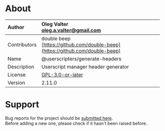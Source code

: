 
# About

| Author       | Oleg Valter<br>[oleg.a.valter@gmail.com](mailto:oleg.a.valter@gmail.com) |
| :----------- | :----------------------- |
| Contributors | double beep<br>[https://github.com/double-beep](https://github.com/double-beep) |
| Name | @userscripters/generate-headers |
| Description | Userscript manager header generator |
| License | [GPL-3.0-or-later](https://spdx.org/licenses/GPL-3.0-or-later) |
| Version | 2.11.0 |

# Support

Bug reports for the project should be [submitted here](https://github.com/userscripters/generate-headers/issues).
<br>Before adding a new one, please check if it hasn't been raised before.
  